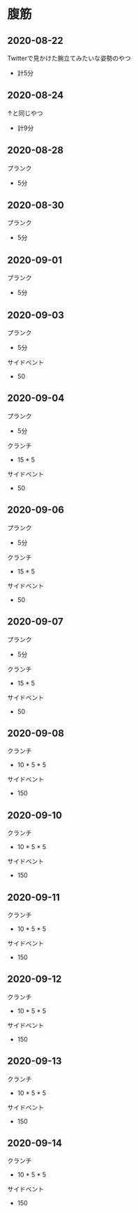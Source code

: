 # 腹筋
## 2020-08-22
Twitterで見かけた腕立てみたいな姿勢のやつ
 - 計5分

## 2020-08-24
↑と同じやつ
 - 計9分

## 2020-08-28
プランク
 - 5分

## 2020-08-30
プランク
  - 5分

## 2020-09-01
プランク
 - 5分

## 2020-09-03
プランク
 - 5分

サイドベント
 - 50

## 2020-09-04
プランク 
 - 5分

クランチ
 - 15 * 5

サイドベント
 - 50

## 2020-09-06
プランク 
 - 5分

クランチ
 - 15 * 5

サイドベント
 - 50

## 2020-09-07
プランク 
 - 5分

クランチ
 - 15 * 5

サイドベント
 - 50

## 2020-09-08
クランチ
 - 10 * 5 * 5

サイドベント
 - 150

## 2020-09-10
クランチ
 - 10 * 5 * 5

サイドベント
 - 150

## 2020-09-11
クランチ
 - 10 * 5 * 5

サイドベント
 - 150

## 2020-09-12
クランチ
 - 10 * 5 * 5

サイドベント
 - 150

## 2020-09-13
クランチ
 - 10 * 5 * 5

サイドベント
 - 150

## 2020-09-14
クランチ
 - 10 * 5 * 5

サイドベント
 - 150

